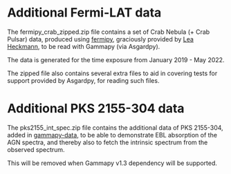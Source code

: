 # Additional Fermi-LAT data

The fermipy_crab_zipped.zip file contains a set of Crab Nebula (+ Crab Pulsar) data, produced
using [fermipy](https://fermipy.readthedocs.io/en/latest/), graciously provided
by [Lea Heckmann](https://orcid.org/0000-0002-6653-8407), to be read with
Gammapy (via Asgardpy).

The data is generated for the time exposure from January 2019 - May 2022.

The zipped file also contains several extra files to aid in covering tests for
support provided by Asgardpy, for reading such files.

# Additional PKS 2155-304 data

The pks2155_int_spec.zip file contains the additional data of PKS 2155-304,
added in [gammapy-data](https://github.com/gammapy/gammapy-data), to be able to
demonstrate EBL absorption of the AGN spectra, and thereby also to fetch the
intrinsic spectrum from the observed spectrum.

This will be removed when Gammapy v1.3 dependency will be supported.
